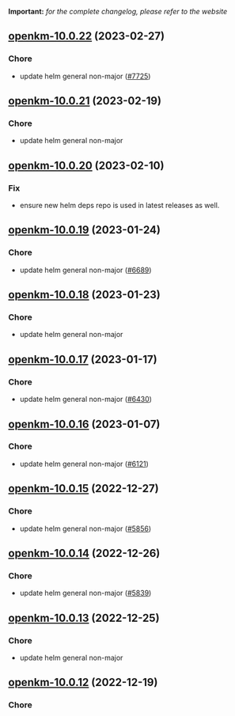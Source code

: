 **Important:**
*for the complete changelog, please refer to the website*




## [openkm-10.0.22](https://github.com/truecharts/charts/compare/openkm-10.0.21...openkm-10.0.22) (2023-02-27)

### Chore

- update helm general non-major ([#7725](https://github.com/truecharts/charts/issues/7725))
  
  


## [openkm-10.0.21](https://github.com/truecharts/charts/compare/openkm-10.0.20...openkm-10.0.21) (2023-02-19)

### Chore

- update helm general non-major
  
  


## [openkm-10.0.20](https://github.com/truecharts/charts/compare/openkm-10.0.19...openkm-10.0.20) (2023-02-10)

### Fix

- ensure new helm deps repo is used in latest releases as well.
  
  


## [openkm-10.0.19](https://github.com/truecharts/charts/compare/openkm-10.0.18...openkm-10.0.19) (2023-01-24)

### Chore

- update helm general non-major ([#6689](https://github.com/truecharts/charts/issues/6689))
  
  


## [openkm-10.0.18](https://github.com/truecharts/charts/compare/openkm-10.0.17...openkm-10.0.18) (2023-01-23)

### Chore

- update helm general non-major
  
  


## [openkm-10.0.17](https://github.com/truecharts/charts/compare/openkm-10.0.16...openkm-10.0.17) (2023-01-17)

### Chore

- update helm general non-major ([#6430](https://github.com/truecharts/charts/issues/6430))
  
  


## [openkm-10.0.16](https://github.com/truecharts/charts/compare/openkm-10.0.15...openkm-10.0.16) (2023-01-07)

### Chore

- update helm general non-major ([#6121](https://github.com/truecharts/charts/issues/6121))
  
  


## [openkm-10.0.15](https://github.com/truecharts/charts/compare/openkm-10.0.14...openkm-10.0.15) (2022-12-27)

### Chore

- update helm general non-major ([#5856](https://github.com/truecharts/charts/issues/5856))
  
  


## [openkm-10.0.14](https://github.com/truecharts/charts/compare/openkm-10.0.13...openkm-10.0.14) (2022-12-26)

### Chore

- update helm general non-major ([#5839](https://github.com/truecharts/charts/issues/5839))
  
  


## [openkm-10.0.13](https://github.com/truecharts/charts/compare/openkm-10.0.12...openkm-10.0.13) (2022-12-25)

### Chore

- update helm general non-major
  
  


## [openkm-10.0.12](https://github.com/truecharts/charts/compare/openkm-10.0.11...openkm-10.0.12) (2022-12-19)

### Chore
